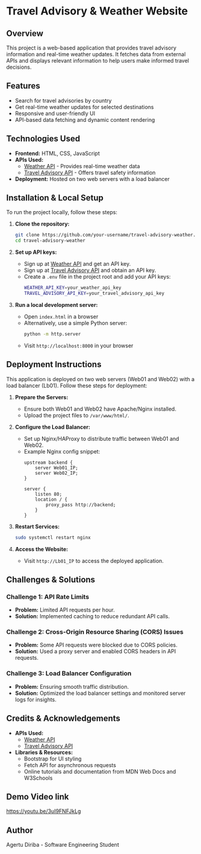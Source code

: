 # Travel Advisory & Weather Website

## Overview
This project is a web-based application that provides travel advisory information and real-time weather updates. It fetches data from external APIs and displays relevant information to help users make informed travel decisions.

## Features
- Search for travel advisories by country
- Get real-time weather updates for selected destinations
- Responsive and user-friendly UI
- API-based data fetching and dynamic content rendering

## Technologies Used
- **Frontend:** HTML, CSS, JavaScript
- **APIs Used:**
  - [Weather API](https://www.weatherapi.com/) - Provides real-time weather data
  - [Travel Advisory API](https://www.traveladvisory.info/) - Offers travel safety information
- **Deployment:** Hosted on two web servers with a load balancer

## Installation & Local Setup
To run the project locally, follow these steps:

1. **Clone the repository:**
   ```sh
   git clone https://github.com/your-username/travel-advisory-weather.git
   cd travel-advisory-weather
   ```

2. **Set up API keys:**
   - Sign up at [Weather API](https://www.weatherapi.com/) and get an API key.
   - Sign up at [Travel Advisory API](https://www.traveladvisory.info/) and obtain an API key.
   - Create a `.env` file in the project root and add your API keys:
     ```sh
     WEATHER_API_KEY=your_weather_api_key
     TRAVEL_ADVISORY_API_KEY=your_travel_advisory_api_key
     ```

3. **Run a local development server:**
   - Open `index.html` in a browser
   - Alternatively, use a simple Python server:
     ```sh
     python -m http.server
     ```
   - Visit `http://localhost:8000` in your browser

## Deployment Instructions
This application is deployed on two web servers (Web01 and Web02) with a load balancer (Lb01). Follow these steps for deployment:

1. **Prepare the Servers:**
   - Ensure both Web01 and Web02 have Apache/Nginx installed.
   - Upload the project files to `/var/www/html/`.
   
2. **Configure the Load Balancer:**
   - Set up Nginx/HAProxy to distribute traffic between Web01 and Web02.
   - Example Nginx config snippet:
     ```nginx
     upstream backend {
         server Web01_IP;
         server Web02_IP;
     }

     server {
         listen 80;
         location / {
             proxy_pass http://backend;
         }
     }
     ```

3. **Restart Services:**
   ```sh
   sudo systemctl restart nginx
   ```

4. **Access the Website:**
   - Visit `http://Lb01_IP` to access the deployed application.

## Challenges & Solutions
### Challenge 1: API Rate Limits
- **Problem:** Limited API requests per hour.
- **Solution:** Implemented caching to reduce redundant API calls.

### Challenge 2: Cross-Origin Resource Sharing (CORS) Issues
- **Problem:** Some API requests were blocked due to CORS policies.
- **Solution:** Used a proxy server and enabled CORS headers in API requests.

### Challenge 3: Load Balancer Configuration
- **Problem:** Ensuring smooth traffic distribution.
- **Solution:** Optimized the load balancer settings and monitored server logs for insights.

## Credits & Acknowledgements
- **APIs Used:**
  - [Weather API](https://www.weatherapi.com/)
  - [Travel Advisory API](https://www.traveladvisory.info/)
- **Libraries & Resources:**
  - Bootstrap for UI styling
  - Fetch API for asynchronous requests
  - Online tutorials and documentation from MDN Web Docs and W3Schools
## Demo Video link
https://youtu.be/3uI9FNFJkLg
## Author
Agertu Diriba - Software Engineering Student

